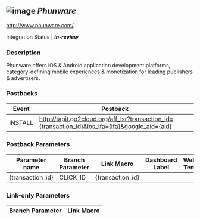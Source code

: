 ## ![image](https://cdn.branch.io/branch-assets/ad-partner-manager/phunware-1510972218166.png)	***Phunware***
http://www.phunware.com/

Integration Status |  ***in-review***

###  Description
Phunware offers iOS & Android application development platforms, category-defining mobile experiences & monetization for leading publishers & advertisers.

### Postbacks
Event | Postback
--- | ---
INSTALL | http://tapit.go2cloud.org/aff_lsr?transaction_id={transaction_id}&ios_ifa={ifa}&google_aid={aid}

### Postback Parameters
Parameter name | Branch Parameter | Link Macro | Dashboard Label | Webhook Template | Required | Description
--- | --- | --- | --- | --- | --- | --- 
{transaction_id} | CLICK_ID | {transaction_id} |  |  | false |  {ifa} | IDFA |  |  |  | false |  {aid} | AAID |  |  |  | false | 

### Link-only Parameters
Branch Parameter | Link Macro
--- | ---




